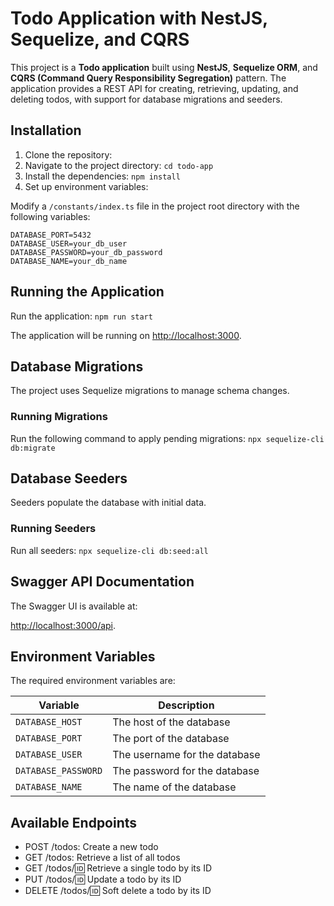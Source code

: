 # Todo Application with NestJS, Sequelize, and CQRS

This project is a **Todo application** built using **NestJS**, **Sequelize ORM**, and **CQRS (Command Query Responsibility Segregation)** pattern. The application provides a REST API for creating, retrieving, updating, and deleting todos, with support for database migrations and seeders.

## Installation

1. Clone the repository:
2. Navigate to the project directory:
``cd todo-app``
3. Install the dependencies:
``npm install``
4. Set up environment variables:

Modify a `/constants/index.ts` file in the project root directory with the following variables:
```DATABASE_HOST=localhost 
DATABASE_PORT=5432 
DATABASE_USER=your_db_user 
DATABASE_PASSWORD=your_db_password 
DATABASE_NAME=your_db_name
```

## Running the Application

Run the application:
``npm run start``

The application will be running on [http://localhost:3000](http://localhost:3000).

## Database Migrations

The project uses Sequelize migrations to manage schema changes.

### Running Migrations

Run the following command to apply pending migrations:
``npx sequelize-cli db:migrate``


## Database Seeders

Seeders populate the database with initial data.

### Running Seeders

Run all seeders:
``npx sequelize-cli db:seed:all``


## Swagger API Documentation

The Swagger UI is available at:

[http://localhost:3000/api](http://localhost:3000/api).


## Environment Variables

The required environment variables are:

| Variable             | Description                       |
| -------------------- | --------------------------------- |
| `DATABASE_HOST`       | The host of the database          |
| `DATABASE_PORT`       | The port of the database          |
| `DATABASE_USER`       | The username for the database     |
| `DATABASE_PASSWORD`   | The password for the database     |
| `DATABASE_NAME`       | The name of the database          |

## Available Endpoints

- POST /todos: Create a new todo
- GET /todos: Retrieve a list of all todos
- GET /todos/:id: Retrieve a single todo by its ID
- PUT /todos/:id: Update a todo by its ID
- DELETE /todos/:id: Soft delete a todo by its ID


